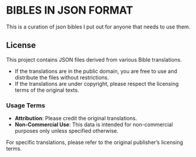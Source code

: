 # BIBLES IN JSON FORMAT
This is a curation  of json bibles I put out for anyone that needs to use them.
## License

This project contains JSON files derived from various Bible translations. 

- If the translations are in the public domain, you are free to use and distribute the files without restrictions.
- If the translations are under copyright, please respect the licensing terms of the original texts.

### Usage Terms
- **Attribution**: Please credit the original translations.
- **Non-Commercial Use**: This data is intended for non-commercial purposes only unless specified otherwise.

For specific translations, please refer to the original publisher’s licensing terms.
